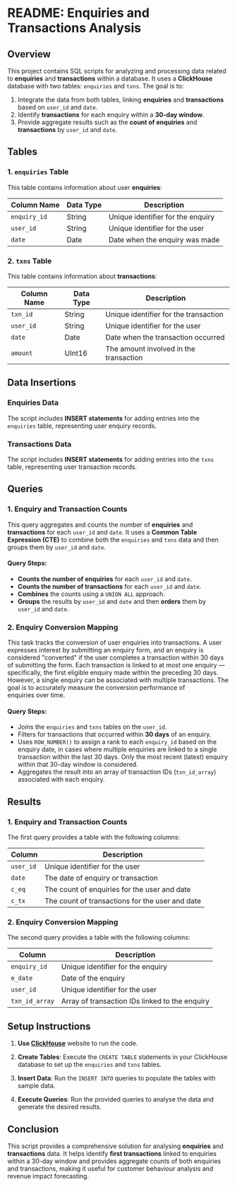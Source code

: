 # README: Enquiries and Transactions Analysis

## Overview

This project contains SQL scripts for analyzing and processing data related to **enquiries** and **transactions** within a database. It uses a **ClickHouse** database with two tables: `enquiries` and `txns`. The goal is to:

1. Integrate the data from both tables, linking **enquiries** and **transactions** based on `user_id` and `date`.
2. Identify **transactions** for each enquiry within a **30-day window**.
3. Provide aggregate results such as the **count of enquiries** and **transactions** by `user_id` and `date`.

## Tables

### 1. `enquiries` Table

This table contains information about user **enquiries**:

| Column Name  | Data Type | Description                               |
|--------------|-----------|-------------------------------------------|
| `enquiry_id` | String    | Unique identifier for the enquiry         |
| `user_id`    | String    | Unique identifier for the user            |
| `date`       | Date      | Date when the enquiry was made            |

### 2. `txns` Table

This table contains information about **transactions**:

| Column Name  | Data Type | Description                               |
|--------------|-----------|-------------------------------------------|
| `txn_id`     | String    | Unique identifier for the transaction     |
| `user_id`    | String    | Unique identifier for the user            |
| `date`       | Date      | Date when the transaction occurred        |
| `amount`     | UInt16    | The amount involved in the transaction    |

## Data Insertions

### Enquiries Data

The script includes **INSERT statements** for adding entries into the `enquiries` table, representing user enquiry records.

### Transactions Data

The script includes **INSERT statements** for adding entries into the `txns` table, representing user transaction records.

## Queries

### 1. Enquiry and Transaction Counts

This query aggregates and counts the number of **enquiries** and **transactions** for each `user_id` and `date`. It uses a **Common Table Expression (CTE)** to combine both the `enquiries` and `txns` data and then groups them by `user_id` and `date`.

#### Query Steps:
- **Counts the number of enquiries** for each `user_id` and `date`.
- **Counts the number of transactions** for each `user_id` and `date`.
- **Combines** the counts using a `UNION ALL` approach.
- **Groups** the results by `user_id` and `date` and then **orders** them by `user_id` and `date`.

### 2. Enquiry Conversion Mapping 

This task tracks the conversion of user enquiries into transactions. A user expresses interest by submitting an enquiry form, and an enquiry is considered "converted" if the user completes a transaction within 30 days of submitting the form. Each transaction is linked to at most one enquiry — specifically, the first eligible enquiry made within the preceding 30 days. However, a single enquiry can be associated with multiple transactions. The goal is to accurately measure the conversion performance of enquiries over time.

#### Query Steps:
- Joins the `enquiries` and `txns` tables on the `user_id`.
- Filters for transactions that occurred within **30 days** of an enquiry.
- Uses `ROW_NUMBER()` to assign a rank to each `enquiry_id` based on the enquiry date, in cases where multiple enquiries are linked to a single transaction within 
  the last 30 days. Only the most recent (latest) enquiry within that 30-day window is considered.
- Aggregates the result into an array of transaction IDs (`txn_id_array`) associated with each enquiry.

## Results

### 1. Enquiry and Transaction Counts

The first query provides a table with the following columns:

| Column    | Description                        |
|-----------|------------------------------------|
| `user_id` | Unique identifier for the user    |
| `date`    | The date of enquiry or transaction |
| `c_eq`    | The count of enquiries for the user and date |
| `c_tx`    | The count of transactions for the user and date |

### 2. Enquiry Conversion Mapping

The second query provides a table with the following columns:

| Column       | Description                                            |
|--------------|--------------------------------------------------------|
| `enquiry_id` | Unique identifier for the enquiry                      |
| `e_date`     | Date of the enquiry                                    |
| `user_id`    | Unique identifier for the user                         |
| `txn_id_array` | Array of transaction IDs linked to the enquiry        |

## Setup Instructions

1. **Use [ClickHouse](https://fiddle.clickhouse.com/)** website to run the code.

2. **Create Tables**: Execute the `CREATE TABLE` statements in your ClickHouse database to set up the `enquiries` and `txns` tables.

3. **Insert Data**: Run the `INSERT INTO` queries to populate the tables with sample data.

4. **Execute Queries**: Run the provided queries to analyse the data and generate the desired results.

## Conclusion

This script provides a comprehensive solution for analysing **enquiries** and **transactions** data. It helps identify **first transactions** linked to enquiries within a 30-day window and provides aggregate counts of both enquiries and transactions, making it useful for customer behaviour analysis and revenue impact forecasting.
